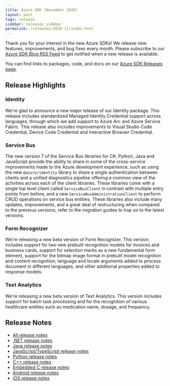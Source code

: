 ```yaml
---
title: Azure SDK (November 2020)
layout: post
tags: release
sidebar: releases_sidebar
permalink: /releases/2020-11/index.html
---
```


Thank you for your interest in the new Azure SDKs! We release new features, improvements, and bug fixes every month. Please subscribe to our [Azure SDK Blog RSS Feed](https://devblogs.microsoft.com/azure-sdk/feed) to get notified when a new release is available.

You can find links to packages, code, and docs on our [Azure SDK Releases page](https://aka.ms/azsdk/releases).

## Release Highlights

### Identity

We're glad to announce a new major release of our Identity package. This release includes standardized Managed Identity Credential support across languages, through which we add support to Azure Arc and Azure Service Fabric. This release also includes improvements to Visual Studio Code Credential, Device Code Credential and Interactive Browser Credential.

### Service Bus

The new version 7 of the Service Bus libraries for C#, Python, Java and JavaScript provide the ability to share in some of the cross-service improvements made to the Azure development experience, such as using the new `@azure/identity` library to share a single authentication between clients and a unified diagnostics pipeline offering a common view of the activities across each of the client libraries. These libraries come with a single top level client called `ServiceBusClient` in contrast with multiple entry points from before, and a new `ServiceBusAdministrationClient` to perform CRUD operations on service bus entities. These libraries also include many updates, improvements, and a great deal of restructuring when compared to the previous versions, refer to the migration guides to hop on to the latest versions.

### Form Recognizer

We're releasing a new beta version of Form Recognizer. This version includes support for two new prebuilt recognition models for invoices and business cards, support for selection marks as a new fundamental form element, support for the bitmap image format in prebuilt model recognition and content recognition, language and locale arguments added to process document in different languages, and other additional properties added to response models.

### Text Analytics

We're releasing a new beta version of Text Analytics. This version includes support for batch task processing and for the recognition of  various healthcare entities such as medication name, dosage, and frequency.
## Release Notes

* [All release notes](index.md)
* [.NET release notes](dotnet.md)
* [Java release notes](java.md)
* [JavaScript/TypeScript release notes](js.md)
* [Python release notes](python.md)
* [C++ release notes](cpp.md)
* [Embedded C release notes](c.md)
* [Android release notes](android.md)
* [iOS release notes](ios.md)
